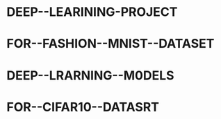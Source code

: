 # DEEP--LEARINING-PROJECT 
# FOR--FASHION--MNIST--DATASET
# DEEP--LRARNING--M0DELS
# FOR--CIFAR10--DATASRT
